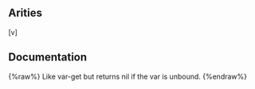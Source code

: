 ## Arities
[v]

## Documentation
{%raw%}
Like var-get but returns nil if the var is unbound.
{%endraw%}
